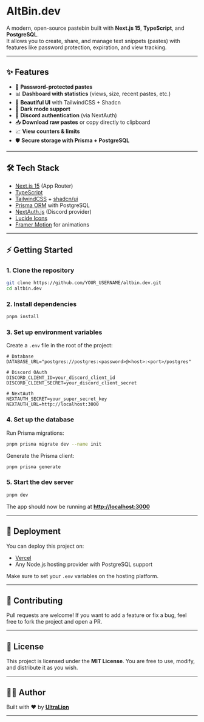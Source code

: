 # AltBin.dev

A modern, open-source pastebin built with **Next.js 15**, **TypeScript**, and **PostgreSQL**.  
It allows you to create, share, and manage text snippets (pastes) with features like password protection, expiration, and view tracking.

---

## ✨ Features

- 🔑 **Password-protected pastes**
- 📊 **Dashboard with statistics** (views, size, recent pastes, etc.)
- 🎨 **Beautiful UI** with TailwindCSS + Shadcn
- 🌙 **Dark mode support**
- 🔐 **Discord authentication** (via NextAuth)
- 📥 **Download raw pastes** or copy directly to clipboard
- 📈 **View counters & limits**
- 🛡️ **Secure storage with Prisma + PostgreSQL**

---

## 🛠️ Tech Stack

- [Next.js 15](https://nextjs.org/) (App Router)
- [TypeScript](https://www.typescriptlang.org/)
- [TailwindCSS](https://tailwindcss.com/) + [shadcn/ui](https://ui.shadcn.com/)
- [Prisma ORM](https://www.prisma.io/) with PostgreSQL
- [NextAuth.js](https://next-auth.js.org/) (Discord provider)
- [Lucide Icons](https://lucide.dev/)
- [Framer Motion](https://www.framer.com/motion/) for animations

---

## ⚡ Getting Started

### 1. Clone the repository
```bash
git clone https://github.com/YOUR_USERNAME/altbin.dev.git
cd altbin.dev
````

### 2. Install dependencies

```bash
pnpm install
```

### 3. Set up environment variables

Create a `.env` file in the root of the project:

```env
# Database
DATABASE_URL="postgres://postgres:<password>@<host>:<port>/postgres"

# Discord OAuth
DISCORD_CLIENT_ID=your_discord_client_id
DISCORD_CLIENT_SECRET=your_discord_client_secret

# NextAuth
NEXTAUTH_SECRET=your_super_secret_key
NEXTAUTH_URL=http://localhost:3000
```

### 4. Set up the database

Run Prisma migrations:

```bash
pnpm prisma migrate dev --name init
```

Generate the Prisma client:

```bash
pnpm prisma generate
```

### 5. Start the dev server

```bash
pnpm dev
```

The app should now be running at **[http://localhost:3000](http://localhost:3000)**

---

## 🚀 Deployment

You can deploy this project on:

* [Vercel](https://vercel.com/)
* Any Node.js hosting provider with PostgreSQL support

Make sure to set your `.env` variables on the hosting platform.

---

## 🤝 Contributing

Pull requests are welcome!
If you want to add a feature or fix a bug, feel free to fork the project and open a PR.

---

## 📜 License

This project is licensed under the **MIT License**.
You are free to use, modify, and distribute it as you wish.

---

## 👨‍💻 Author

Built with ❤️ by **[UltraLion](https://github.com/UltraLionfr)**

---